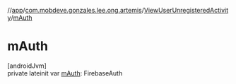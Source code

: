 //[app](../../../index.md)/[com.mobdeve.gonzales.lee.ong.artemis](../index.md)/[ViewUserUnregisteredActivity](index.md)/[mAuth](m-auth.md)

# mAuth

[androidJvm]\
private lateinit var [mAuth](m-auth.md): FirebaseAuth
